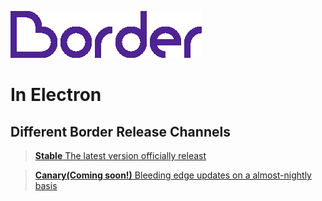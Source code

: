 ![Border Logo](/border-logo-purple.png "Border Logo")
# In Electron

## Different Border Release Channels

> [**Stable** The latest version officially releast](source-code/1.10.0/build.0000003)

> [**Canary(Coming soon!)** Bleeding edge updates on a almost-nightly basis](source-canary/1.10.0/build.0000001)
